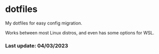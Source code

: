 # dotfiles
My dotfiles for easy config migration.

Works between most Linux distros, and even has some options for WSL.

### Last update: 04/03/2023
